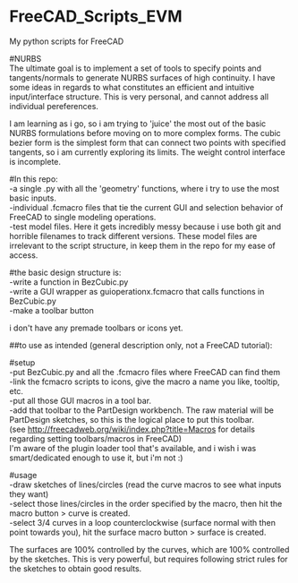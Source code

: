 # FreeCAD_Scripts_EVM
My python scripts for FreeCAD

#NURBS   
The ultimate goal is to implement a set of tools to specify points and tangents/normals to generate NURBS surfaces of high continuity. I have some ideas in regards to what constitutes an efficient and intuitive input/interface structure. This is very personal, and cannot address all individual pereferences.

I am learning as i go, so i am trying to 'juice' the most out of the basic NURBS formulations before moving on to more complex forms. The cubic bezier form is the simplest form that can connect two points with specified tangents, so i am currently exploring its limits. The weight control interface is incomplete.

#In this repo:   
-a single .py with all the 'geometry' functions, where i try to use the most basic inputs.   
-individual .fcmacro files that tie the current GUI and selection behavior of FreeCAD to single modeling operations.   
-test model files. Here it gets incredibly messy because i use both git and horrible filenames to track different versions.  These model files are irrelevant to the script structure, in keep them in the repo for my ease of access.   

#the basic design structure is:  
-write a function in BezCubic.py   
-write a GUI wrapper as guioperationx.fcmacro that calls functions in BezCubic.py  
-make a toolbar button   

i don't have any premade toolbars or icons yet.

##to use as intended (general description only, not a FreeCAD tutorial):

#setup   
-put BezCubic.py and all the .fcmacro files where FreeCAD can find them   
-link the fcmacro scripts to icons, give the macro a name you like, tooltip, etc.   
-put all those GUI macros in a tool bar.   
-add that toolbar to the PartDesign workbench. The raw material will be PartDesign sketches, so this is the logical place to put this toolbar.   
(see http://freecadweb.org/wiki/index.php?title=Macros for details regarding setting toolbars/macros in FreeCAD)   
I'm aware of the plugin loader tool that's available, and i wish i was smart/dedicated enough to use it, but i'm not :)

#usage   
-draw sketches of lines/circles (read the curve macros to see what inputs they want)   
-select those lines/circles in the order specified by the macro, then hit the macro button > curve is created.   
-select 3/4 curves in a loop counterclockwise (surface normal with then point towards you), hit the surface macro button > surface is created.   

The surfaces are 100% controlled by the curves, which are 100% controlled by the sketches. This is very powerful, but requires following strict rules for the sketches to obtain good results.
